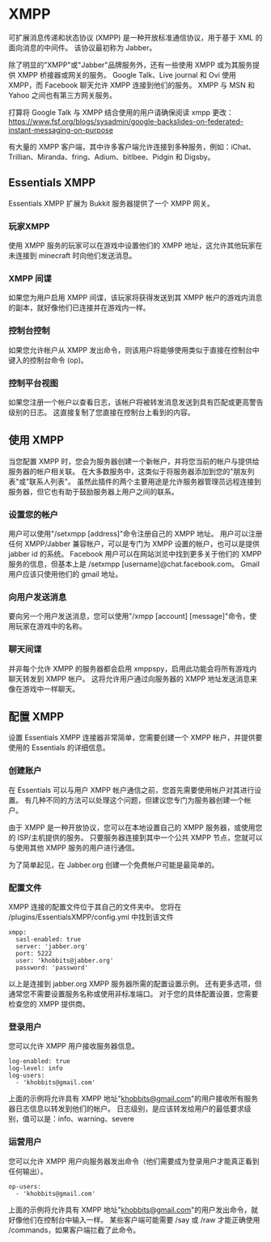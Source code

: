 # XMPP

可扩展消息传递和状态协议 (XMPP) 是一种开放标准通信协议，用于基于 XML 的面向消息的中间件。 该协议最初称为 Jabber。

除了明显的"XMPP"或"Jabber"品牌服务外，还有一些使用 XMPP 或为其服务提供 XMPP 桥接器或网关的服务。 Google Talk、Live journal 和 Ovi 使用 XMPP，而 Facebook 聊天允许 XMPP 连接到他们的服务。 XMPP 与 MSN 和 Yahoo 之间也有第三方网关服务。

打算将 Google Talk 与 XMPP 结合使用的用户请确保阅读 xmpp 更改：https://www.fsf.org/blogs/sysadmin/google-backslides-on-federated-instant-messaging-on-purpose

有大量的 XMPP 客户端，其中许多客户端允许连接到多种服务，例如：iChat、Trillian、Miranda、fring、Adium、bitlbee、Pidgin 和 Digsby。

## Essentials XMPP

Essentials XMPP 扩展为 Bukkit 服务器提供了一个 XMPP 网关。

### 玩家XMPP

使用 XMPP 服务的玩家可以在游戏中设置他们的 XMPP 地址，这允许其他玩家在未连接到 minecraft 时向他们发送消息。

### XMPP 间谍

如果您为用户启用 XMPP 间谍，该玩家将获得发送到其 XMPP 帐户的游戏内消息的副本，就好像他们已连接并在游戏内一样。

### 控制台控制

如果您允许帐户从 XMPP 发出命令，则该用户将能够使用类似于直接在控制台中键入的控制台命令 (op)。

### 控制平台视图

如果您注册一个帐户以查看日志，该帐户将被转发消息发送到具有匹配或更高警告级别的日志。 这直接复制了您直接在控制台上看到的内容。

## 使用 XMPP

当您配置 XMPP 时，您会为服务器创建一个新帐户，并将您当前的帐户与提供给服务器的帐户相关联。 在大多数服务中，这类似于将服务器添加到您的"朋友列表"或"联系人列表"。 虽然此插件的两个主要用途是允许服务器管理员远程连接到服务器，但它也有助于鼓励服务器上用户之间的联系。

### 设置您的帐户
用户可以使用"/setxmpp [address]"命令注册自己的 XMPP 地址。 用户可以注册任何 XMPP/Jabber 兼容帐户，可以是专门为 XMPP 设置的帐户，也可以是提供 jabber id 的系统。 Facebook 用户可以在网站浏览中找到更多关于他们的 XMPP 服务的信息，但基本上是 /setxmpp [username]@chat.facebook.com。 Gmail 用户应该只使用他们的 gmail 地址。

### 向用户发送消息
要向另一个用户发送消息，您可以使用"/xmpp [account] [message]"命令，使用玩家在游戏中的名称。

### 聊天间谍
并非每个允许 XMPP 的服务器都会启用 xmppspy，启用此功能会将所有游戏内聊天转发到 XMPP 帐户。 这将允许用户通过向服务器的 XMPP 地址发送消息来像在游戏中一样聊天。

## 配置 XMPP
设置 Essentials XMPP 连接器非常简单，您需要创建一个 XMPP 帐户，并提供要使用的 Essentials 的详细信息。

### 创建账户
在 Essentials 可以与用户 XMPP 帐户通信之前，您首先需要使用帐户对其进行设置。 有几种不同的方法可以处理这个问题，但建议您专门为服务器创建一个帐户。

由于 XMPP 是一种开放协议，您可以在本地设置自己的 XMPP 服务器，或使用您的 ISP/主机提供的服务。 只要服务器连接到其中一个公共 XMPP 节点，您就可以与使用其他 XMPP 服务的用户进行通信。

为了简单起见，在 Jabber.org 创建一个免费帐户可能是最简单的。

### 配置文件
XMPP 连接的配置文件位于其自己的文件夹中。 您将在 /plugins/EssentialsXMPP/config.yml 中找到该文件
```
xmpp:
  sasl-enabled: true
  server: 'jabber.org'
  port: 5222
  user: 'khobbits@jabber.org'
  password: 'password'
```
以上是连接到 jabber.org XMPP 服务器所需的配置设置示例。 还有更多选项，但通常您不需要设置服务名称或使用非标准端口。 对于您的具体配置设置，您需要检查您的 XMPP 提供商。

### 登录用户
您可以允许 XMPP 用户接收服务器信息。
```
log-enabled: true
log-level: info
log-users:
  - 'khobbits@gmail.com'
```
上面的示例将允许具有 XMPP 地址"khobbits@gmail.com"的用户接收所有服务器日志信息以转发到他们的帐户。 日志级别，是应该转发给用户的最低要求级别，值可以是：info、warning、severe

### 运营用户
您可以允许 XMPP 用户向服务器发出命令（他们需要成为登录用户才能真正看到任何输出）。
```
op-users:
  - 'khobbits@gmail.com'
```
上面的示例将允许具有 XMPP 地址"khobbits@gmail.com"的用户发出命令，就好像他们在控制台中输入一样。
某些客户端可能需要 /say 或 /raw 才能正确使用 /commands，如果客户端拦截了此命令。